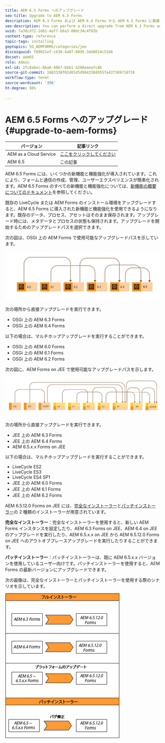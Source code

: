 ```yaml
---
title: AEM 6.5 Forms へのアップグレード
seo-title: Upgrade to AEM 6.5 Forms
description: AEM 6.3 Forms および AEM 6.4 Forms から AEM 6.5 Forms に直接アップグレードすることができます。
seo-description: You can perform a direct upgrade from AEM 6.3 Forms and AEM 6.4 Forms to AEM 6.5 Forms.
uuid: 7a38cd72-2d01-4af7-b6a3-00dc34c4f02b
content-type: reference
topic-tags: installing
geptopics: SG_AEMFORMS/categories/jee
discoiquuid: f89921ef-c638-4a07-88d5-3dd8614c5166
docset: aem65
role: Admin
exl-id: 2fc8abec-8ba6-40b7-bbb1-4288eeea7c86
source-git-commit: 1683338f02d01d5d9843368955fa42f309718f26
workflow-type: tm+mt
source-wordcount: '356'
ht-degree: 96%

---
```


# AEM 6.5 Forms へのアップグレード{#upgrade-to-aem-forms}

| バージョン | 記事リンク |
| -------- | ---------------------------- |
| AEM as a Cloud Service | [ここをクリックしてください](https://experienceleague.adobe.com/docs/experience-manager-cloud-service/content/forms/setup-configure-migrate/migrate-to-forms-as-a-cloud-service.html) |
| AEM 6.5 | この記事 |


AEM 6.5 Forms には、いくつかの新機能と機能強化が導入されています。これにより、フォームと通信の作成、管理、ユーザーエクスペリエンスが簡素化されます。AEM 6.5 Forms のすべての新機能と機能強化については、[新機能の概要についてのドキュメント](../../forms/using/whats-new.md)を参照してください。

既存の LiveCycle または AEM Forms のインストール環境をアップグレードすると、AEM 6.5 Forms に導入された新機能と機能強化を使用できるようになります。既存のデータ、プロセス、アセットはそのまま保存されます。アップグレード時には、メタデータとプロセスの状態も保持されます。アップグレードを開始するためのアップグレードパスを選択できます。

次の図は、OSGi 上の AEM Forms で使用可能なアップグレードパスを示しています。

![OSGi アップグレードフロー](do-not-localize/osgi-upgrade-path.png)

次の場所から直接アップグレードを実行できます。

* OSGi 上の AEM 6.3 Forms
* OSGi 上の AEM 6.4 Forms

以下の場合は、マルチホップアップグレードを実行することができます。

* OSGi 上の AEM 6.0 Forms
* OSGi 上の AEM 6.1 Forms
* OSGi 上の AEM 6.2 Forms

次の図に、AEM Forms on JEE で使用可能なアップグレードパスを示します。

![JEE アップグレード 6.5](do-not-localize/jee-upgrade-6-5.png)

次の場所から直接アップグレードを実行できます。

* JEE 上の AEM 6.3 Forms
* JEE 上の AEM 6.4 Forms
* AEM 6.5.x.x Forms on JEE

以下の場合は、マルチホップアップグレードを実行することができます。

* LiveCycle ES2
* LiveCycle ES3
* LiveCycle ES4 SP1
* JEE 上の AEM 6.0 Forms
* JEE 上の AEM 6.1 Forms
* JEE 上の AEM 6.2 Forms

AEM 6.5.12.0 Forms on JEE には、[完全なインストーラー](https://experienceleague.adobe.com/docs/experience-manager-release-information/aem-release-updates/forms-updates/aem-forms-releases.html?lang=ja)と[パッチインストーラー](https://experienceleague.adobe.com/docs/experience-manager-release-information/aem-release-updates/forms-updates/aem-forms-releases.html?lang=ja)の 2 種類のインストーラーが用意されています。

**完全なインストーラー**：完全なインストーラーを使用すると、新しい AEM Forms インスタンスを設定したり、AEM 6.3 Forms on JEE、AEM 6.4 on JEE のアップグレードを実行したり、AEM 6.5.x.x on JEE から AEM 6.5.12.0 Forms on JEE へのアウトオブプレースアップグレードを実行したりすることができます。

**パッチインストーラー**：パッチインストーラーは、既に AEM 6.5.x.x バージョンを使用しているユーザ―向けです。パッチインストーラーを使用すると、AEM Forms の最新バージョンにアップグレードできます。

次の画像は、完全なインストーラーとパッチインストーラーを使用する際のシナリオを示しています。

![完全なインストーラーとパッチインストーラー](/help/forms/using/assets/full-and-patch-installer.png)

<!--
[Work in Progress]

Migration involves moving only assets (PDF, XDP, images, adaptive forms, correspondence management assets) from one server to another - processes (LCA), settings, configurations, and a few other pieces of metadata are not migrated. Perform the following steps to migrate to AEM 6.3 Forms:

1. Set up a fresh environment of [AEM 6.3 Forms](https://adobe.com/go/learn_aemforms_documentation_63).
1. Move XDP or other compatible assets to the freshly set instance. For detailed instructions, see [Importing and exporting assets to AEM Forms](../../forms/using/import-export-forms-templates.md). [
   ](../../forms/using/import-export-forms-templates.md)
1. Build the required services, if any.

   For example, if you are using AEM Forms on JEE Document Services, changes are required in the code to use document services available in AEM Forms on OSGi.

1. Perform post-installation activities:

    * **Run Migration Utility**

      The migration utility makes the adaptive forms and correspondence management assets of earlier versions compatible with AEM 6.3 forms. You can download the utility from AEM Software Distribution. For step-by-step information to configure and use the migration utility, see [migration utility](../../forms/using/migration-utility.md) documentation.

    * **Reconfigure Adobe Sign**

      If you had Adobe Sign configured in the previous version of AEM Forms, then reconfigure Adobe Sign from AEM Cloud services. For more details, see [Integrate Adobe Sign with AEM Forms](../../forms/using/adobe-sign-integration-adaptive-forms.md).

      Moreover, AEM 6.3 Forms release has introduced many new Adobe Sign features. For step-by-step information to use Adobe Sign, see [Using Adobe Sign in an adaptive form](../../forms/using/working-with-adobe-sign.md).

    * **Reconfigure analytics and reports**

      In AEM 6.3 Forms, traffic variable for source and success event for impression are not available. So, when you upgrade to AEM 6.3 Forms, AEM Forms stops sending data to Adobe Analytics server and analytics reports for adaptive forms are not available. Moreover, AEM 6.3 Forms introduces traffic variable for the version of form analytics and success event for the amount of time spent on a field. So, reconfigure analytics and reports for your AEM Forms environment. For detailed steps, see [Configuring analytics and reports](../../forms/using/configure-analytics-forms-documents.md).

      Methods to calculate average fill time for forms and average read time for have changed. So, when you upgrade to AEM 6.3 forms, older data (data from previous AEM Forms release) for these metrics is available only in Adobe Analytics. It is not visible in AEM Forms analytics reports. For these metrics, AEM Forms analytics reports display data which is captured after performing the upgrade.
      
      -->
